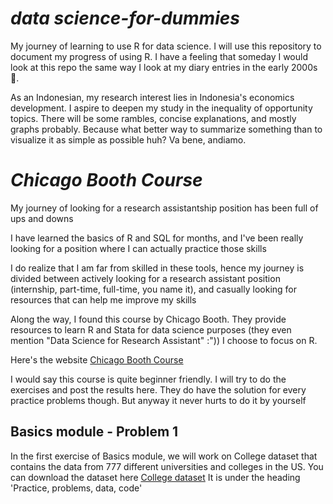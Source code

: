 # *data science-for-dummies*
My journey of learning to use R for data science. I will use this repository to document my progress of using R. I have a feeling that someday I would look at this repo the same way I look at my diary entries in the early 2000s 🖖.  


As an Indonesian, my research interest lies in Indonesia's economics development. I aspire to deepen my study in the inequality of opportunity topics. There will be some rambles, concise explanations, and mostly graphs probably. Because what better way to summarize something than to visualize it as simple as possible huh? Va bene, andiamo.

# *Chicago Booth Course*
My journey of looking for a research assistantship position has been full of ups and downs

I have learned the basics of R and SQL for months, and I've been really looking for a position where I can actually practice those skills

I do realize that I am far from skilled in these tools, hence my journey is divided between actively looking for a research assistant position (internship, part-time, full-time, you name it), and casually looking for resources that can help me improve my skills

Along the way, I found this course by Chicago Booth. They provide resources to learn R and Stata for data science purposes (they even mention "Data Science for Research Assistant" :")) I choose to focus on R.

Here's the website [Chicago Booth Course](https://canvas.uchicago.edu/courses/43117)

I would say this course is quite beginner friendly. I will try to do the exercises and post the results here. They do have the solution for every practice problems though. But anyway it never hurts to do it by yourself

## Basics module - Problem 1
In the first exercise of Basics module, we will work on College dataset that contains the data from 777 different universities and colleges in the US.
You can download the dataset here [College dataset](https://canvas.uchicago.edu/courses/43117/pages/r-module-1-basics) It is under the heading 'Practice, problems, data, code'








